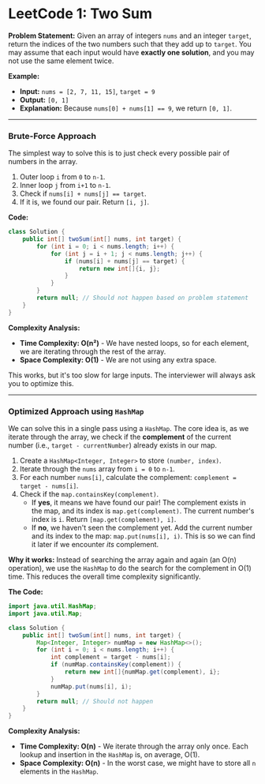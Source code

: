 # LeetCode 1: Two Sum

**Problem Statement:**
Given an array of integers `nums` and an integer `target`, return the indices of the two numbers such that they add up to `target`. You may assume that each input would have **exactly one solution**, and you may not use the same element twice.

**Example:**
*   **Input:** `nums = [2, 7, 11, 15]`, `target = 9`
*   **Output:** `[0, 1]`
*   **Explanation:** Because `nums[0] + nums[1] == 9`, we return `[0, 1]`.

---

### Brute-Force Approach

The simplest way to solve this is to just check every possible pair of numbers in the array.

1.  Outer loop `i` from `0` to `n-1`.
2.  Inner loop `j` from `i+1` to `n-1`.
3.  Check if `nums[i] + nums[j] == target`.
4.  If it is, we found our pair. Return `[i, j]`.

**Code:**
```java
class Solution {
    public int[] twoSum(int[] nums, int target) {
        for (int i = 0; i < nums.length; i++) {
            for (int j = i + 1; j < nums.length; j++) {
                if (nums[i] + nums[j] == target) {
                    return new int[]{i, j};
                }
            }
        }
        return null; // Should not happen based on problem statement
    }
}
```

**Complexity Analysis:**
*   **Time Complexity: O(n²)** - We have nested loops, so for each element, we are iterating through the rest of the array.
*   **Space Complexity: O(1)** - We are not using any extra space.

This works, but it's too slow for large inputs. The interviewer will always ask you to optimize this.

---

### Optimized Approach using `HashMap`

We can solve this in a single pass using a `HashMap`. The core idea is, as we iterate through the array, we check if the **complement** of the current number (i.e., `target - currentNumber`) already exists in our map.

1.  Create a `HashMap<Integer, Integer>` to store `(number, index)`.
2.  Iterate through the `nums` array from `i = 0` to `n-1`.
3.  For each number `nums[i]`, calculate the complement: `complement = target - nums[i]`.
4.  Check if the `map.containsKey(complement)`.
    *   If **yes**, it means we have found our pair! The complement exists in the map, and its index is `map.get(complement)`. The current number's index is `i`. Return `[map.get(complement), i]`.
    *   If **no**, we haven't seen the complement yet. Add the current number and its index to the map: `map.put(nums[i], i)`. This is so we can find it later if we encounter *its* complement.

**Why it works:**
Instead of searching the array again and again (an O(n) operation), we use the `HashMap` to do the search for the complement in O(1) time. This reduces the overall time complexity significantly.

**The Code:**
```java
import java.util.HashMap;
import java.util.Map;

class Solution {
    public int[] twoSum(int[] nums, int target) {
        Map<Integer, Integer> numMap = new HashMap<>();
        for (int i = 0; i < nums.length; i++) {
            int complement = target - nums[i];
            if (numMap.containsKey(complement)) {
                return new int[]{numMap.get(complement), i};
            }
            numMap.put(nums[i], i);
        }
        return null; // Should not happen
    }
}
```

**Complexity Analysis:**
*   **Time Complexity: O(n)** - We iterate through the array only once. Each lookup and insertion in the `HashMap` is, on average, O(1).
*   **Space Complexity: O(n)** - In the worst case, we might have to store all `n` elements in the `HashMap`.
